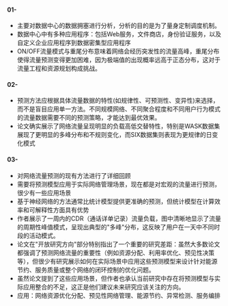 #### 01-
- 主要对数据中心的数据拥塞进行分析，分析的目的是为了量身定制调度机制。
- 数据中心中有多种应用程序：包括Web服务，文件商店，身份验证服务，以及自定义企业应用程序到数据密集型应用程序
- ON/OFF流量模式与重尾分布意味着网络会经历突发性的流量高峰，重尾分布使得流量预测变得更加困难，因为极端值的出现概率远高于正态分布，这对于流量工程和资源规划构成挑战。

#### 02-
- 预测方法应根据具体流量数据的特性(如规律性、可预测性、变异性)来选择，而不是盲目应用单一方法。不同规模网络、不同聚合程度和不同用户行为模式的流量数据需要不同的预测策略，才能达到最优效果。
- 论文确实展示了网络流量呈现明显的负载高低交替特性，特别是WASK数据集展现了更明显的多峰分布和不规则变化，而SIX数据集则表现为更规律的日变化模式

#### 03-
- 对网络流量预测的现有方法进行了详细回顾
- 需要将预测模型应用于实际网络管理场景，现在都是对宏观的流量进行预测，很少有一些应用场景
- 基于神经网络的方法通常比统计模型提供更准确的预测，但统计模型在计算效率和可解释性方面具有优势
- 作者展示了一周内的CDR（通话详单记录）流量负载，图中清晰地显示了流量的周期性峰值模式，呈现出典型的"多峰"分布，这反映了用户在一天中不同时段的活动模式。
- 论文在"开放研究方向"部分特别指出了一个重要的研究差距：虽然大多数论文都强调了预测网络流量的重要性（例如资源分配、利用率优化、预见性决策等），但很少有研究展示如何在实际场景中应用这些预测模型来设计针对能源节约、服务质量或整个网络的闭环控制的优化问题。
- 虽然论文提到了这些应用场景，但作者也承认当前研究中存在将预测模型与实际应用整合的不足，这正是他们建议未来研究应该关注的方向。
- 应用：网络资源优化分配、预见性网络管理、能源节约、异常检测、服务编排